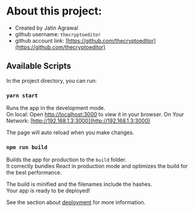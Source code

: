# About this project:
 - Created by Jatin Agrawal
 - github username: `thecryptoeditor`
 - github account link: [https://github.com/thecryptoeditor](https://github.com/thecryptoeditor)

## Available Scripts

In the project directory, you can run:

### `yarn start`

Runs the app in the development mode.\
On local: Open [http://localhost:3000](http://localhost:3000) to view it in your browser.
On Your Network: [http://192.168.1.3:3000](http://192.168.1.3:3000) 

The page will auto reload when you make changes.

### `npm run build`

Builds the app for production to the `build` folder.\
It correctly bundles React in production mode and optimizes the build for the best performance.

The build is minified and the filenames include the hashes.\
Your app is ready to be deployed!

See the section about [deployment](https://facebook.github.io/create-react-app/docs/deployment) for more information.
